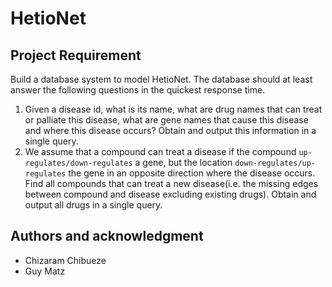 # HetioNet

## Project Requirement

Build a database system to model HetioNet. The database should at least answer the following questions in the quickest response time.
1. Given a disease id, what is its name, what are drug names that can treat or palliate this disease, what are gene names that cause this disease and where this disease occurs? Obtain and output this information in a single query.
2. We assume that a compound can treat a disease if the compound `up-regulates/down-regulates` a gene, but the location `down-regulates/up-regulates` the gene in an opposite direction where the disease occurs. Find all compounds that can treat a new disease(i.e. the missing edges between compound and disease excluding existing drugs). Obtain and output all drugs in a single query.


## Authors and acknowledgment

- Chizaram Chibueze
- Guy Matz

